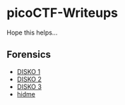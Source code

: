 # picoCTF-Writeups

Hope this helps...

## Forensics
- [DISKO 1](https://github.com/Ver-sing/picoCTF-Writeups/blob/main/Forensics/DISKO%201.md)
- [DISKO 2](https://github.com/Ver-sing/picoCTF-Writeups/blob/main/Forensics/DISKO%202.md)
- [DISKO 3](https://github.com/Ver-sing/picoCTF-Writeups/blob/main/Forensics/DISKO%203.md)
- [hidme]()

